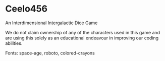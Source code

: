 # Ceelo456
An Interdimensional Intergalactic Dice Game



We do not claim ownership of any of the characters used in this game and are using this solely as an educational endeavour in improving our coding abilities.  





Fonts: space-age, roboto, colored-crayons



